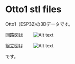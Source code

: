 # Otto1 stl files

Otto1（ESP32)の3Dデータです。　　

回路図は　　
![Alt text](https://github.com/pass810/Otto1_stl/blob/master/circuit%20diagram.jpg "Circuit diagram")

組立図は　　
![Alt text](/path/to/img.jpg "Assembly drawing")

です。

